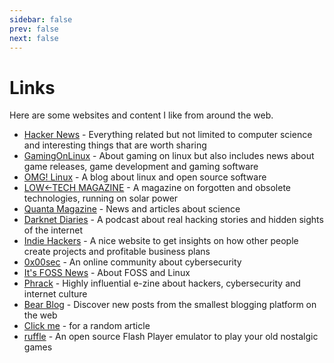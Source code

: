 ```yaml
---
sidebar: false
prev: false
next: false
---
```


# Links

Here are some websites and content I like from around the web.

- [Hacker News](https://news.ycombinator.com/) - Everything related but not limited to computer science and interesting things that are worth sharing
- [GamingOnLinux](https://www.gamingonlinux.com/) - About gaming on linux but also includes news about game releases, game development and gaming software
- [OMG! Linux](https://www.omglinux.com) - A blog about linux and open source software
- [LOW←TECH MAGAZINE](https://solar.lowtechmagazine.com/) - A magazine on forgotten and obsolete technologies, running on solar power
- [Quanta Magazine](https://www.quantamagazine.org/) - News and articles about science
- [Darknet Diaries](https://darknetdiaries.com/) - A podcast about real hacking stories and hidden sights of the internet
- [Indie Hackers](https://www.indiehackers.com/) - A nice website to get insights on how other people create projects and profitable business plans
- [0x00sec](https://0x00sec.org/) - An online community about cybersecurity
- [It's FOSS News](https://news.itsfoss.com/) - About FOSS and Linux
- [Phrack](http://phrack.org/) - Highly influential e-zine about hackers, cybersecurity and internet culture
- [Bear Blog](https://bearblog.dev/discover/) - Discover new posts from the smallest blogging platform on the web
- [Click me](https://en.wikipedia.org/wiki/Special:Random) - for a random article
- [ruffle](https://ruffle.rs/) - An open source Flash Player emulator to play your old nostalgic games
